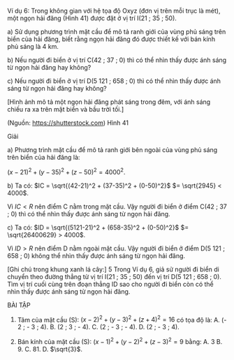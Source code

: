 Ví dụ 6: Trong không gian với hệ tọa độ Oxyz (đơn vị trên mỗi trục là mét), một ngọn hải đăng (Hình 41) được đặt ở vị trí I(21 ; 35 ; 50).

a) Sử dụng phương trình mặt cầu để mô tả ranh giới của vùng phủ sáng trên biển của hải đăng, biết rằng ngọn hải đăng đó được thiết kế với bán kính phủ sáng là 4 km.

b) Nếu người đi biển ở vị trí C(42 ; 37 ; 0) thì có thể nhìn thấy được ánh sáng từ ngọn hải đăng hay không?

c) Nếu người đi biển ở vị trí D(5 121 ; 658 ; 0) thì có thể nhìn thấy được ánh sáng từ ngọn hải đăng hay không?

[Hình ảnh mô tả một ngọn hải đăng phát sáng trong đêm, với ánh sáng chiếu ra xa trên mặt biển và bầu trời tối.]

(Nguồn: https://shutterstock.com)
Hình 41

Giải

a) Phương trình mặt cầu để mô tả ranh giới bên ngoài của vùng phủ sáng trên biển của hải đăng là:

$(x - 21)^2 + (y - 35)^2 + (z - 50)^2 = 4000^2$.

b) Ta có: $IC = \sqrt{(42-21)^2 + (37-35)^2 + (0-50)^2}$
         $= \sqrt{2945} < 4000$.

Vì $IC < R$ nên điểm C nằm trong mặt cầu. Vậy người đi biển ở điểm C(42 ; 37 ; 0) thì có thể nhìn thấy được ánh sáng từ ngọn hải đăng.

c) Ta có: $ID = \sqrt{(5121-21)^2 + (658-35)^2 + (0-50)^2}$
         $= \sqrt{26400629} > 4000$.

Vì $ID > R$ nên điểm D nằm ngoài mặt cầu. Vậy người đi biển ở điểm D(5 121 ; 658 ; 0) không thể nhìn thấy được ánh sáng từ ngọn hải đăng.

[Ghi chú trong khung xanh lá cây:]
5 Trong Ví dụ 6, giả sử người đi biển di chuyển theo đường thẳng từ vị trí I(21 ; 35 ; 50) đến vị trí D(5 121 ; 658 ; 0). Tìm vị trí cuối cùng trên đoạn thẳng ID sao cho người đi biển còn có thể nhìn thấy được ánh sáng từ ngọn hải đăng.

BÀI TẬP

1. Tâm của mặt cầu (S): $(x - 2)^2 + (y - 3)^2 + (z + 4)^2 = 16$ có tọa độ là:
   A. (- 2 ; - 3 ; 4).    B. (2 ; 3 ; - 4).    C. (2 ; - 3 ; - 4).    D. (2 ; - 3 ; 4).

2. Bán kính của mặt cầu (S): $(x - 1)^2 + (y - 2)^2 + (z - 3)^2 = 9$ bằng:
   A. 3    B. 9.    C. 81.    D. $\sqrt{3}$.